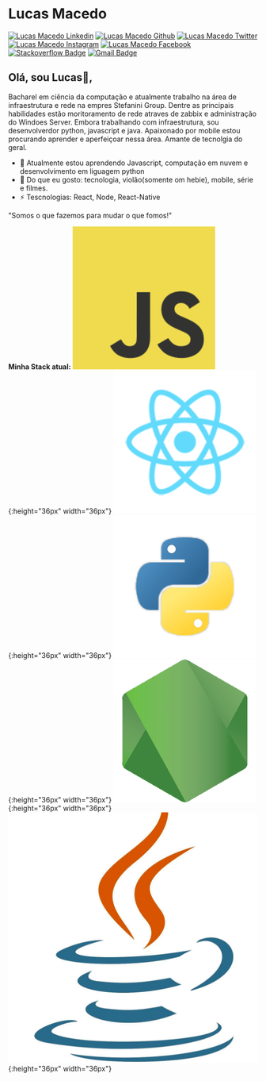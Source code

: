 # Lucas Macedo
[![Lucas Macedo Linkedin](https://img.shields.io/badge/-lucasomac-blue?logo=linkedin "linkedin")](https://www.linkedin.com/in/lucasomac)
[![Lucas Macedo Github](https://img.shields.io/badge/-lucasomac-lightgrey?logo=github "github")](https://github.com/lucasomac)
[![Lucas Macedo Twitter](https://img.shields.io/badge/-_lucasomac-blue?logo=twitter "twitter")](https://twitter.com/lucasomac)
[![Lucas Macedo Instagram](https://img.shields.io/badge/-lucasomac-E10979?logo=instagram "instagram")](https://instagram.com/lucasomac)
[![Lucas Macedo Facebook](https://img.shields.io/badge/-lucasomac-blue?logo=facebook&logoColor=white "facebook")](https://facebook.com/lucasomac) 
[![Stackoverflow Badge](https://img.shields.io/badge/-Stackoverflow-4CA143?logo=Stackoverflow)](https://stackoverflow.com/users/11747903/lucas-macedo)
[![Gmail Badge](https://img.shields.io/badge/-lukarado.olv@gmail.com-C14438?logo=Gmail)](mailto:lukarado.olv@gmail.com)
## Olá, sou Lucas👋, 
Bacharel em ciência da computação e atualmente trabalho na área de infraestrutura e rede na empres Stefanini Group. Dentre as principais habilidades estão moritoramento de rede atraves de zabbix e administração do Windoes Server. Embora trabalhando com infraestrutura, sou desenvolverdor python, javascript e java. Apaixonado por mobile estou procurando aprender e aperfeiçoar nessa área. Amante de tecnolgia do geral.

- 🌱 Atualmente estou aprendendo Javascript, computação em nuvem e desenvolvimento em liguagem python
- 💬 Do que eu gosto: tecnologia, violão(somente om hebie), mobile, série e filmes.
- ⚡ Tescnologias: React, Node, React-Native

"Somos o que fazemos para mudar o que fomos!" 

**Minha Stack atual:**
![javascript](https://raw.githubusercontent.com/github/explore/80688e429a7d4ef2fca1e82350fe8e3517d3494d/topics/javascript/javascript.png){:height="36px" width="36px"}
![react](https://raw.githubusercontent.com/github/explore/80688e429a7d4ef2fca1e82350fe8e3517d3494d/topics/react/react.png){:height="36px" width="36px"}
![python](https://raw.githubusercontent.com/github/explore/80688e429a7d4ef2fca1e82350fe8e3517d3494d/topics/python/python.png){:height="36px" width="36px"}
![node](https://raw.githubusercontent.com/github/explore/80688e429a7d4ef2fca1e82350fe8e3517d3494d/topics/nodejs/nodejs.png){:height="36px" width="36px"}
![java](https://raw.githubusercontent.com/github/explore/80688e429a7d4ef2fca1e82350fe8e3517d3494d/topics/java/java.png){:height="36px" width="36px"}

